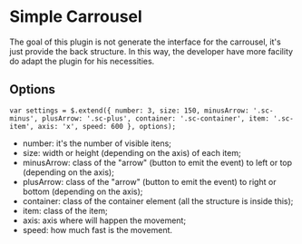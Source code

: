 # Simple Carrousel

The goal of this plugin is not generate the interface for the carrousel, it's just provide the back structure. In this way, the developer have more facility do adapt the plugin for his necessities.

## Options

`var settings = $.extend({
    number: 3,
    size: 150,
    minusArrow: '.sc-minus',
    plusArrow: '.sc-plus',
    container: '.sc-container',
    item: '.sc-item',
    axis: 'x',
    speed: 600
}, options);`

* number: it's the number of visible itens;
* size: width or height (depending on the axis) of each item;
* minusArrow: class of the "arrow" (button to emit the event) to left or top (depending on the axis);
* plusArrow: class of the "arrow" (button to emit the event) to right or bottom (depending on the axis);
* container: class of the container element (all the structure is inside this);
* item: class of the item;
* axis: axis where will happen the movement;
* speed: how much fast is the movement.